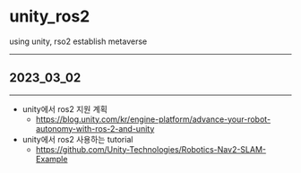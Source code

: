 # unity_ros2
using unity, rso2 establish metaverse

- - -
## 2023_03_02
- - -

* unity에서 ros2 지원 계획
    * https://blog.unity.com/kr/engine-platform/advance-your-robot-autonomy-with-ros-2-and-unity
* unity에서 ros2 사용하는 tutorial
    * https://github.com/Unity-Technologies/Robotics-Nav2-SLAM-Example
    